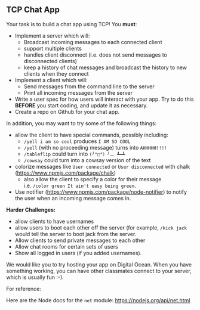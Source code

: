 ## TCP Chat App

Your task is to build a chat app using TCP!
You **must**:
- Implement a server which will:
    - Broadcast incoming messages to each connected client
    - support multiple clients
    - handles client disconnect (i.e. does not send messages to disconnected clients)
    - keep a history of chat messages and broadcast the history to new clients when they connect
- Implement a client which will:
    - Send messages from the command line to the server
    - Print all incoming messages from the server
- Write a user spec for how users will interact with your app.  Try to do this **BEFORE** you start coding, and update it as necessary.
- Create a repo on Github for your chat app.

In addition, you may want to try some of the following things:
  - allow the client to have special commands, possibly including:
      - `/yell i am so cool` produces `I AM SO COOL`
      - `/yell` (with no proceeding message) turns into `AHHHHH!!!!`
      - `/tableflip` could turn into `(╯°□°）╯︵ ┻━┻`
      - `/cowsay` could turn into a cowsay version of the text
  - colorize messages like `User connected` or `User disconnected` with chalk (https://www.npmjs.com/package/chalk)
      - also allow the client to specify a color for their message  
        i.e. `/color green It ain't easy being green.`
  - Use notifier (https://www.npmjs.com/package/node-notifier) to notify the user when an incoming message comes in.


**Harder Challenges:**
- allow clients to have usernames
- allow users to boot each other off the server (for example, `/kick jack` would tell the server to boot jack from the server.
- Allow clients to send private messages to each other
- Allow chat rooms for certain sets of users
- Show all logged in users (if you added usernames).

We would like you to try hosting your app on Digital Ocean.  When you have something working, you can have other classmates connect to your server, which is usually fun :-). 

For reference:

Here are the Node docs for the `net` module: https://nodejs.org/api/net.html
